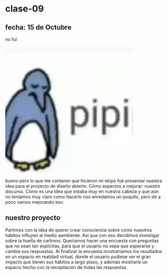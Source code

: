 # clase-09

## fecha: 15 de Octubre

no fui 

![pipipi](./pipipi.jpg "pipipi")


bueno pero lo que me contaron que hicieron mi ekipo fue presentar nuestra idea para el proyecto de diseño abierto. Cómo aspectos a mejorar: nuestro discurso. Cómo es una idea que estaba muy en nuestra cabeza y que aún no teníamos muy claro como hacerlo nos enredamos un poquito, pero de a poco vamos mejorando eso.

## nuestro proyecto

Partimos con la idea de querer crear consciencia sobre como nuestros hábitos influyen al medio aambiente. Así que con eso decidimos investigar sobre la huella de carbono. Queríamos hacer una encuesta con preguntas que no sean tan explícitas, para que el usuario no sepa que esperarse y cambie sus respuestas. Al finalizar la encuesta mostraríamos los resultados en un espacio en realidad virtual, donde el usuario pudiese ver el gran impacto que tienen sus hábitos a largo plazo, y además mostrarle un espacio hecho con la recopilación de todas las respuestas.

